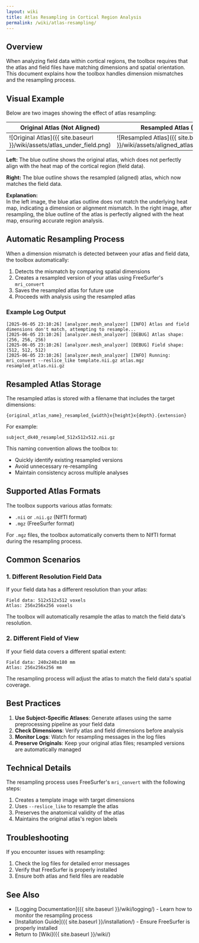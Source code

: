 ```yaml
---
layout: wiki
title: Atlas Resampling in Cortical Region Analysis
permalink: /wiki/atlas-resampling/
---
```


## Overview

When analyzing field data within cortical regions, the toolbox requires that the atlas and field files have matching dimensions and spatial orientation. This document explains how the toolbox handles dimension mismatches and the resampling process.

## Visual Example

Below are two images showing the effect of atlas resampling:

| Original Atlas (Not Aligned) | Resampled Atlas (Aligned) |
|-----------------------------|---------------------------|
| ![Original Atlas]({{ site.baseurl }}/wiki/assets/atlas_under_field.png) | ![Resampled Atlas]({{ site.baseurl }}/wiki/assets/aligned_atlas_under_field.png) |

**Left:** The blue outline shows the original atlas, which does not perfectly align with the heat map of the cortical region (field data).

**Right:** The blue outline shows the resampled (aligned) atlas, which now matches the field data.

**Explanation:**  
In the left image, the blue atlas outline does not match the underlying heat map, indicating a dimension or alignment mismatch. In the right image, after resampling, the blue outline of the atlas is perfectly aligned with the heat map, ensuring accurate region analysis.

## Automatic Resampling Process

When a dimension mismatch is detected between your atlas and field data, the toolbox automatically:

1. Detects the mismatch by comparing spatial dimensions
2. Creates a resampled version of your atlas using FreeSurfer's `mri_convert`
3. Saves the resampled atlas for future use
4. Proceeds with analysis using the resampled atlas

### Example Log Output

```
[2025-06-05 23:10:26] [analyzer.mesh_analyzer] [INFO] Atlas and field dimensions don't match, attempting to resample...
[2025-06-05 23:10:26] [analyzer.mesh_analyzer] [DEBUG] Atlas shape: (256, 256, 256)
[2025-06-05 23:10:26] [analyzer.mesh_analyzer] [DEBUG] Field shape: (512, 512, 512)
[2025-06-05 23:10:26] [analyzer.mesh_analyzer] [INFO] Running: mri_convert --reslice_like template.nii.gz atlas.mgz resampled_atlas.nii.gz
```

## Resampled Atlas Storage

The resampled atlas is stored with a filename that includes the target dimensions:

```
{original_atlas_name}_resampled_{width}x{height}x{depth}.{extension}
```

For example:
```
subject_dk40_resampled_512x512x512.nii.gz
```

This naming convention allows the toolbox to:
- Quickly identify existing resampled versions
- Avoid unnecessary re-resampling
- Maintain consistency across multiple analyses

## Supported Atlas Formats

The toolbox supports various atlas formats:
- `.nii` or `.nii.gz` (NIfTI format)
- `.mgz` (FreeSurfer format)

For `.mgz` files, the toolbox automatically converts them to NIfTI format during the resampling process.

## Common Scenarios

### 1. Different Resolution Field Data

If your field data has a different resolution than your atlas:
```
Field data: 512x512x512 voxels
Atlas: 256x256x256 voxels
```
The toolbox will automatically resample the atlas to match the field data's resolution.

### 2. Different Field of View

If your field data covers a different spatial extent:
```
Field data: 240x240x180 mm
Atlas: 256x256x256 mm
```
The resampling process will adjust the atlas to match the field data's spatial coverage.

## Best Practices

1. **Use Subject-Specific Atlases**: Generate atlases using the same preprocessing pipeline as your field data
2. **Check Dimensions**: Verify atlas and field dimensions before analysis
3. **Monitor Logs**: Watch for resampling messages in the log files
4. **Preserve Originals**: Keep your original atlas files; resampled versions are automatically managed

## Technical Details

The resampling process uses FreeSurfer's `mri_convert` with the following steps:

1. Creates a template image with target dimensions
2. Uses `--reslice_like` to resample the atlas
3. Preserves the anatomical validity of the atlas
4. Maintains the original atlas's region labels

## Troubleshooting

If you encounter issues with resampling:

1. Check the log files for detailed error messages
2. Verify that FreeSurfer is properly installed
3. Ensure both atlas and field files are readable

## See Also

- [Logging Documentation]({{ site.baseurl }}/wiki/logging/) - Learn how to monitor the resampling process
- [Installation Guide]({{ site.baseurl }}/installation/) - Ensure FreeSurfer is properly installed
- Return to [Wiki]({{ site.baseurl }}/wiki/)
